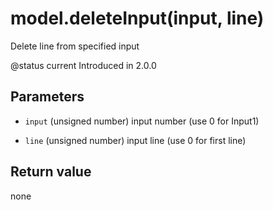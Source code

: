 # model.deleteInput(input, line)



Delete line from specified input

@status current Introduced in 2.0.0


## Parameters

* `input` (unsigned number) input number (use 0 for Input1)

* `line`  (unsigned number) input line (use 0 for first line)



## Return value

none

